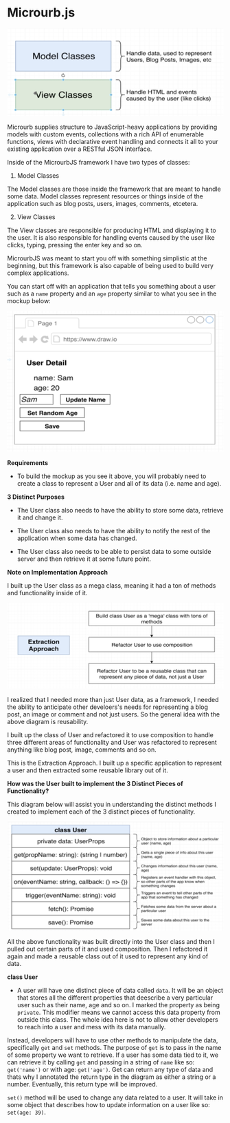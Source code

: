 # Microurb.js

![framework_structure](framework_structure.png)

Microurb supplies structure to JavaScript-heavy applications by providing models with custom events, collections with a rich API of enumerable functions, views with declarative event handling and connects it all to your existing application over a RESTful JSON interface.

Inside of the MicrourbJS framework I have two types of classes:

1. Model Classes

The Model classes are those inside the framework that are meant to handle some data. Model classes represent resources or things inside of the application such as blog posts, users, images, comments, etcetera.

2. View Classes

The View classes are responsible for producing HTML and displaying it to the user. It is also responsible for handling events caused by the user like clicks, typing, pressing the enter key and so on.

MicrourbJS was meant to start you off with something simplistic at the beginning, but this framework is also capable of being used to build very complex applications.

You can start off with an application that tells you something about a user such as a `name` property and an `age` property similar to what you see in the mockup below:

![framework_structure_1](framework_structure_1.png)

**Requirements**

- To build the mockup as you see it above, you will probably need to create a class to represent a User and all of its data (i.e. name and age).

**3 Distinct Purposes**

- The User class also needs to have the ability to store some data, retrieve it and change it.

- The User class also needs to have the ability to notify the rest of the application when some data has changed.

- The User class also needs to be able to persist data to some outside server and then retrieve it at some future point.

**Note on Implementation Approach**

I built up the User class as a mega class, meaning it had a ton of methods and functionality inside of it.

![framework_structure_2](framework_structure_2.png)

I realized that I needed more than just User data, as a framework, I needed the ability to anticipate other develoers's needs for representing a blog post, an image or comment and not just users. So the general idea with the above diagram is reusability.

I built up the class of User and refactored it to use composition to handle three different areas of functionality and User was refactored to represent anything like blog post, image, comments and so on.

This is the Extraction Approach. I built up a specific application to represent a user and then extracted some reusable library out of it.

**How was the User built to implement the 3 Distinct Pieces of Functionality?**

This diagram below will assist you in understanding the distinct methods I created to implement each of the 3 distinct pieces of functionality.

![framework_structure_3](framework_structure_3.png)

All the above functionality was built directly into the User class and then I pulled out certain parts of it and used composition. Then I refactored it again and made a reusable class out of it used to represent any kind of data.

**class User**

- A user will have one distinct piece of data called `data`. It will be an object that stores all the different properties that deescribe a very particular user such as their name, age and so on. I marked the property as being `private`. This modifier means we cannot access this data property from outside this class. The whole idea here is not to allow other developers to reach into a user and mess with its data manually.

Instead, developers will have to use other methods to manipulate the data, specifically `get` and `set` methods. The purpose of `get` is to pass in the name of some property we want to retrieve. If a user has some data tied to it, we can retrieve it by calling `get` and passing in a string of `name` like so: `get('name')` or with age: `get('age')`. Get can return any type of data and thats why I annotated the return type in the diagram as either a string or a number. Eventually, this return type will be improved.

`set()` method will be used to change any data related to a user. It will take in some object that describes how to update information on a user like so: `set(age: 39)`.
